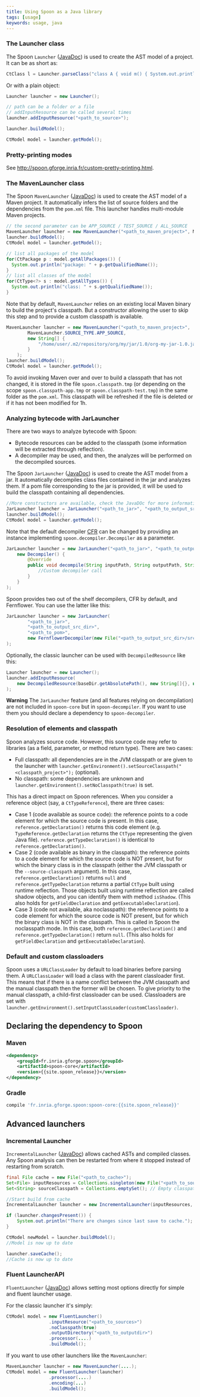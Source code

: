 ```yaml
---
title: Using Spoon as a Java library
tags: [usage]
keywords: usage, java
---
```


### The Launcher class

The Spoon `Launcher` ([JavaDoc](http://spoon.gforge.inria.fr/mvnsites/spoon-core/apidocs/spoon/Launcher.html)) is used to create the AST model of a project. It can be as short as:

```java
CtClass l = Launcher.parseClass("class A { void m() { System.out.println(\"yeah\");} }");
```

Or with a plain object:

```java
Launcher launcher = new Launcher();

// path can be a folder or a file
// addInputResource can be called several times
launcher.addInputResource("<path_to_source>"); 

launcher.buildModel();

CtModel model = launcher.getModel();
```

### Pretty-printing modes

See <http://spoon.gforge.inria.fr/custom-pretty-printing.html>.

### The MavenLauncher class

The Spoon `MavenLauncher` ([JavaDoc](http://spoon.gforge.inria.fr/mvnsites/spoon-core/apidocs/spoon/MavenLauncher.html)) is used to create the AST model of a Maven project.
It automatically infers the list of source folders and the dependencies from the `pom.xml` file.
This launcher handles multi-module Maven projects.

```java
// the second parameter can be APP_SOURCE / TEST_SOURCE / ALL_SOURCE
MavenLauncher launcher = new MavenLauncher("<path_to_maven_project>", MavenLauncher.SOURCE_TYPE.APP_SOURCE);
launcher.buildModel();
CtModel model = launcher.getModel();

// list all packages of the model
for(CtPackage p : model.getAllPackages()) {
  System.out.println("package: " + p.getQualifiedName());
}
// list all classes of the model
for(CtType<?> s : model.getAllTypes()) {
  System.out.println("class: " + s.getQualifiedName());
}

```

Note that by default, `MavenLauncher` relies on an existing local Maven binary to build the project's classpath. But a constructor allowing the user to skip this step and to provide a custom classpath is available.
```java
MavenLauncher launcher = new MavenLauncher("<path_to_maven_project>",
        MavenLauncher.SOURCE_TYPE.APP_SOURCE,
        new String[] {
            "/home/user/.m2/repository/org/my/jar/1.0/org-my-jar-1.0.jar"
        }
    );
launcher.buildModel();
CtModel model = launcher.getModel();
```
To avoid invoking Maven over and over to build a classpath that has not changed, it is stored in the file `spoon.classpath.tmp` (or depending on the scope `spoon.classpath-app.tmp` or `spoon.classpath-test.tmp`) in the same folder as the `pom.xml`. This classpath will be refreshed if the file is deleted or if it has not been modified for 1h.

### Analyzing bytecode with JarLauncher

There are two ways to analyze bytecode with Spoon:

 * Bytecode resources can be added to the classpath (some information will be extracted through reflection).
 * A decompiler may be used, and then, the analyzes will be performed on the decompiled sources.

The Spoon `JarLauncher` ([JavaDoc](https://github.com/INRIA/spoon/blob/master/spoon-decompiler/src/main/java/spoon/JarLauncher.java)) is used to create the AST model from a jar.
It automatically decompiles class files contained in the jar and analyzes them.
If a pom file corresponding to the jar is provided, it will be used to build the classpath containing all dependencies.

```java
//More constructors are available, check the JavaDOc for more information.
JarLauncher launcher = JarLauncher("<path_to_jar>", "<path_to_output_src_dir>", "<path_to_pom>");
launcher.buildModel();
CtModel model = launcher.getModel();
```

Note that the default decompiler [CFR](http://www.benf.org/other/cfr/) can be changed by providing an instance implementing `spoon.decompiler.Decompiler` as a parameter.

```java
JarLauncher launcher = new JarLauncher("<path_to_jar>", "<path_to_output_src_dir>", "<path_to_pom>",
    new Decompiler() {
        @Override
        public void decompile(String inputPath, String outputPath, String[] classpath) {
            //Custom decompiler call
        }
    }
);
```

Spoon provides two out of the shelf decompilers, CFR by default, and Fernflower. You can use the latter like this:

```java
JarLauncher launcher = new JarLauncher(
        "<path_to_jar>",
        "<path_to_output_src_dir>",
        "<path_to_pom>",
        new FernflowerDecompiler(new File("<path_to_output_src_dir>/src/main/java"))
);
```

Optionally, the classic launcher can be used with `DecompiledResource` like this:

```java
Launcher launcher = new Launcher();
launcher.addInputResource(
    new DecompiledResource(baseDir.getAbsolutePath(), new String[]{}, new CFRDecompiler(), pathToDecompiledRoot.getPath())
);
```

**Warning** The `JarLauncher` feature (and all features relying on decompilation) are not included in `spoon-core` but in `spoon-decompiler`. If you want to use them you should declare a dependency to `spoon-decompiler`.

### Resolution of elements and classpath

Spoon analyzes source code. However, this source code may refer to libraries (as a field, parameter, or method return type). There are two cases:

* Full classpath: all dependencies are in the JVM classpath or are given to the launcher with `launcher.getEnvironment().setSourceClasspath("<classpath_project>");` (optional).
* No classpath: some dependencies are unknown and `launcher.getEnvironment().setNoClasspath(true)` is set.

This has a direct impact on Spoon references.
When you consider a reference object (say, a `CtTypeReference`), there are three cases:

- Case 1 (code available as source code): the reference points to a code element for which the source code is present. In this case, `reference.getDeclaration()` returns this code element (e.g. `TypeReference.getDeclaration` returns the `CtType` representing the given Java file). `reference.getTypeDeclaration()` is identical to `reference.getDeclaration()`.
- Case 2 (code available as binary in the classpath): the reference points to a code element for which the source code is NOT present, but for which the binary class is in the classpath (either the JVM classpath or the `--source-classpath` argument). In this case, `reference.getDeclaration()` returns `null` and `reference.getTypeDeclaration` returns a partial `CtType` built using runtime reflection. Those objects built using runtime reflection are called shadow objects, and you can identify them with method `isShadow`. (This also holds for `getFieldDeclaration` and `getExecutableDeclaration`).
- Case 3 (code not available, aka noclasspath): the reference points to a code element for which the source code is NOT present, but for which the binary class is NOT in the classpath. This is called in Spoon the noclasspath mode. In this case, both `reference.getDeclaration()` and `reference.getTypeDeclaration()` return `null`. (This also holds for `getFieldDeclaration` and `getExecutableDeclaration`).

### Default and custom classloaders

Spoon uses a `URLClassLoader` by default to load binaries before parsing them. A `URLClassLoader` will load a class with the parent classloader first. This means that if there is a name conflict between the JVM classpath and the manual classpath then the former will be chosen. To give priority to the manual classpath, a child-first classloader can be used. Classloaders are set with `launcher.getEnvironment().setInputClassLoader(customClassloader)`.

## Declaring the dependency to Spoon

### Maven

```xml
<dependency>
    <groupId>fr.inria.gforge.spoon</groupId>
    <artifactId>spoon-core</artifactId>
    <version>{{site.spoon_release}}</version>
</dependency>
```

### Gradle

```groovy
compile 'fr.inria.gforge.spoon:spoon-core:{{site.spoon_release}}'
```


## Advanced launchers

### Incremental Launcher

`IncrementalLauncher` ([JavaDoc](http://spoon.gforge.inria.fr/mvnsites/spoon-core/apidocs/spoon/IncrementalLauncher.html)) allows cached ASTs and compiled classes. Any Spoon analysis can then be restarted from where it stopped instead of restarting from scratch.

```java
final File cache = new File("<path_to_cache>");
Set<File> inputResources = Collections.singleton(new File("<path_to_sources>"));
Set<String> sourceClasspath = Collections.emptySet(); // Empty classpath

//Start build from cache
IncrementalLauncher launcher = new IncrementalLauncher(inputResources, sourceClasspath, cache);

if (launcher.changesPresent()) {
    System.out.println("There are changes since last save to cache.");
}

CtModel newModel = launcher.buildModel();
//Model is now up to date

launcher.saveCache();
//Cache is now up to date
```
### Fluent LauncherAPI

`FluentLauncher` ([JavaDoc](http://spoon.gforge.inria.fr/mvnsites/spoon-core/apidocs/spoon/FluentLauncher.html)) allows setting most options directly for simple and fluent launcher usage.

For the classic launcher it's simply:

```java
CtModel model = new FluentLauncher()
                .inputResource("<path_to_sources>")
                .noClasspath(true)
                .outputDirectory("<path_to_outputdir>")
                .processor(....)
                .buildModel();
```
If you want to use other launchers like the `MavenLauncher`:

```java
MavenLauncher launcher = new MavenLauncher(....);
CtModel model = new FluentLauncher(launcher)
                .processor(....)
                .encoding(...)
                .buildModel();
```
